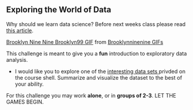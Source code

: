 ## Exploring the World of Data

Why should we learn data science? Before next weeks class please read <a href="https://towardsdatascience.com/5-reasons-why-you-should-begin-your-data-science-journey-in-2020-2b4a0a5e4239"> this article</a>.

<div class="tenor-gif-embed" data-postid="17561248" data-share-method="host" data-width="100%" data-aspect-ratio="1.7785714285714287"><a href="https://tenor.com/view/brooklyn-nine-nine-brooklyn99-statistical-statistical-analysis-analysis-gif-17561248">Brooklyn Nine Nine Brooklyn99 GIF</a> from <a href="https://tenor.com/search/brooklynninenine-gifs">Brooklynninenine GIFs</a></div><script type="text/javascript" async src="https://tenor.com/embed.js"></script>

This challenge is meant to give you a **fun** introduction to exploratory data analysis. 
* I would like you to explore one of the <a href="https://drive.google.com/drive/folders/1lQuOh4jgyZ4GioinfvCYvqRxbOgDn6Be?usp=sharing"> interesting data sets </a> privded on the course shell. Summarize and visualize the dataset to the best of your ability.  

For this challenge you may work **alone**, or in **groups of 2-3**. LET THE GAMES BEGIN.   


